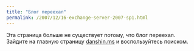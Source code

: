 ```yaml
---
title: "Блог переехал"
permalink: /2007/12/16-exchange-server-2007-sp1.html
---
```

Эта страница больше не существует потому, что блог переехал. Зайдите на главную страницу [danshin.ms](http://danshin.ms) и воспользуйтесь поиском.